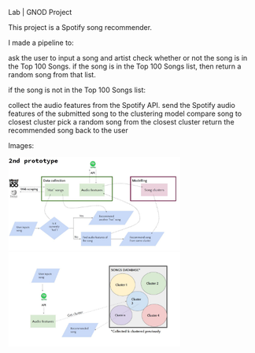 Lab | GNOD Project

This project is a Spotify song recommender. 

I made a pipeline to:

ask the user to input a song and artist
check whether or not the song is in the Top 100 Songs.
if the song is in the Top 100 Songs list, then return a random song from that list.                         
                         
                         
if the song is not in the Top 100 Songs list:

collect the audio features from the Spotify API.
send the Spotify audio features of the submitted song to the clustering model
compare song to closest cluster
pick a random song from the closest cluster
return the recommended song back to the user


Images:


<img src="images/prototype2.0.png" width="350" title="prototype 2">
<img src="images/prototype2.1.png" width="350" title="prototype 2.1">

